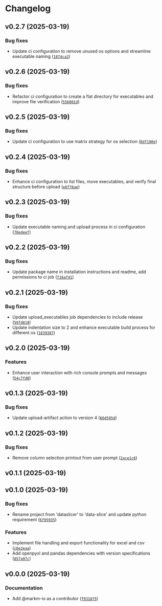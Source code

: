 # Changelog

## v0.2.7 (2025-03-19)

### Bug fixes

- Update ci configuration to remove unused os options and streamline executable naming ([`187dca2`](https://github.com/markm-io/dataslicer/commit/187dca2a35a728612bb6ecc99f0cb2687fc7a72d))

## v0.2.6 (2025-03-19)

### Bug fixes

- Refactor ci configuration to create a flat directory for executables and improve file verification ([`556001d`](https://github.com/markm-io/dataslicer/commit/556001d8042606d760524805dd1bd2bef47cf843))

## v0.2.5 (2025-03-19)

### Bug fixes

- Update ci configuration to use matrix strategy for os selection ([`0df190e`](https://github.com/markm-io/dataslicer/commit/0df190e030e7ad10042e9c740b027cd15bcc60f0))

## v0.2.4 (2025-03-19)

### Bug fixes

- Enhance ci configuration to list files, move executables, and verify final structure before upload ([`e8f76ae`](https://github.com/markm-io/dataslicer/commit/e8f76ae17d61e6871a3a87f5a30e1d4f9eaf2b6f))

## v0.2.3 (2025-03-19)

### Bug fixes

- Update executable naming and upload process in ci configuration ([`70edeef`](https://github.com/markm-io/dataslicer/commit/70edeef6034d98f0dea4c82ed4ff06f1e5f2d4fa))

## v0.2.2 (2025-03-19)

### Bug fixes

- Update package name in installation instructions and readme, add permissions to ci job ([`716af41`](https://github.com/markm-io/dataslicer/commit/716af415f148ea90e4c489ca672440bfd8ad5c87))

## v0.2.1 (2025-03-19)

### Bug fixes

- Update upload_executables job dependencies to include release ([`59fd818`](https://github.com/markm-io/dataslicer/commit/59fd8184e7ace6d69bd95503c25fd0765d6b6cd5))
- Update indentation size to 2 and enhance executable build process for different os ([`1839387`](https://github.com/markm-io/dataslicer/commit/18393872272e4f914cab1d909375edae173293ab))

## v0.2.0 (2025-03-19)

### Features

- Enhance user interaction with rich console prompts and messages ([`54c7fd0`](https://github.com/markm-io/dataslicer/commit/54c7fd05c70008e128f3803713eaaa5004eea3c4))

## v0.1.3 (2025-03-19)

### Bug fixes

- Update upload-artifact action to version 4 ([`66d595d`](https://github.com/markm-io/dataslicer/commit/66d595d63da034d8b32adb4134bfd484435db571))

## v0.1.2 (2025-03-19)

### Bug fixes

- Remove column selection printout from user prompt ([`2ace1c6`](https://github.com/markm-io/dataslicer/commit/2ace1c638aa20ad3f534b585725aab72958ef5b4))

## v0.1.1 (2025-03-19)

## v0.1.0 (2025-03-19)

### Bug fixes

- Rename project from 'dataslicer' to 'data-slice' and update python requirement ([`6f95935`](https://github.com/markm-io/dataslicer/commit/6f959358450b835d5e217967377b68ccae9c0f5a))

### Features

- Implement file handling and export functionality for excel and csv ([`c0e2eaa`](https://github.com/markm-io/dataslicer/commit/c0e2eaac6bbaa2b8d99a298444db1b2a44d5581b))
- Add openpyxl and pandas dependencies with version specifications ([`857a97c`](https://github.com/markm-io/dataslicer/commit/857a97c6ea47115a177f7458d02f77df7a6525a5))

## v0.0.0 (2025-03-19)

### Documentation

- Add @markm-io as a contributor ([`f931875`](https://github.com/markm-io/dataslicer/commit/f931875349608e0570134fe3406ec6e31f579b2b))
